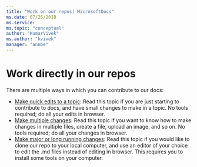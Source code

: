 ```yaml
---
title: "Work on our repos| MicrosoftDocs"
ms.date: 07/26/2018
ms.service: 
ms.topic: "conceptual"
author: "KumarVivek"
ms.author: "kvivek"
manager: "annbe"
---
```


# Work directly in our repos

There are multiple ways in which you can contribute to our docs:

- [Make quick edits to a topic](make-quick-edits.md): Read this topic if you are just starting to contribute to docs, and have small changes to make in a topic. No tools required; do all your edits in browser.
- [Make multiple changes](make-multiple-changes.md): Read this topic if you want to know how to make changes in multiple files, create a file, upload an image, and so on. No tools required; do all your changes in browser.
- [Make major or long running changes](make-major-changes.md): Read this topic if you would like to clone our repo to your local computer, and use an editor of your choice to edit the .md files instead of editing in browser. This requires you to install some tools on your computer.


